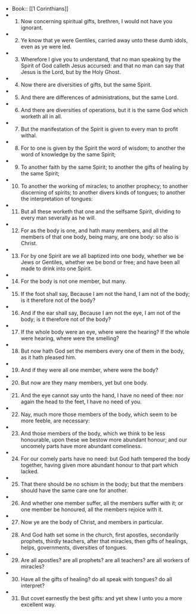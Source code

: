 - Book:: [[1 Corinthians]]
- 1. Now concerning spiritual gifts, brethren, I would not have you ignorant.
- 2. Ye know that ye were Gentiles, carried away unto these dumb idols, even as ye were led.
- 3. Wherefore I give you to understand, that no man speaking by the Spirit of God calleth Jesus accursed: and that no man can say that Jesus is the Lord, but by the Holy Ghost.
- 4. Now there are diversities of gifts, but the same Spirit.
- 5. And there are differences of administrations, but the same Lord.
- 6. And there are diversities of operations, but it is the same God which worketh all in all.
- 7. But the manifestation of the Spirit is given to every man to profit withal.
- 8. For to one is given by the Spirit the word of wisdom; to another the word of knowledge by the same Spirit;
- 9. To another faith by the same Spirit; to another the gifts of healing by the same Spirit;
- 10. To another the working of miracles; to another prophecy; to another discerning of spirits; to another divers kinds of tongues; to another the interpretation of tongues:
- 11. But all these worketh that one and the selfsame Spirit, dividing to every man severally as he will.
- 12. For as the body is one, and hath many members, and all the members of that one body, being many, are one body: so also is Christ.
- 13. For by one Spirit are we all baptized into one body, whether we be Jews or Gentiles, whether we be bond or free; and have been all made to drink into one Spirit.
- 14. For the body is not one member, but many.
- 15. If the foot shall say, Because I am not the hand, I am not of the body; is it therefore not of the body?
- 16. And if the ear shall say, Because I am not the eye, I am not of the body; is it therefore not of the body?
- 17. If the whole body were an eye, where were the hearing? If the whole were hearing, where were the smelling?
- 18. But now hath God set the members every one of them in the body, as it hath pleased him.
- 19. And if they were all one member, where were the body?
- 20. But now are they many members, yet but one body.
- 21. And the eye cannot say unto the hand, I have no need of thee: nor again the head to the feet, I have no need of you.
- 22. Nay, much more those members of the body, which seem to be more feeble, are necessary:
- 23. And those members of the body, which we think to be less honourable, upon these we bestow more abundant honour; and our uncomely parts have more abundant comeliness.
- 24. For our comely parts have no need: but God hath tempered the body together, having given more abundant honour to that part which lacked.
- 25. That there should be no schism in the body; but that the members should have the same care one for another.
- 26. And whether one member suffer, all the members suffer with it; or one member be honoured, all the members rejoice with it.
- 27. Now ye are the body of Christ, and members in particular.
- 28. And God hath set some in the church, first apostles, secondarily prophets, thirdly teachers, after that miracles, then gifts of healings, helps, governments, diversities of tongues.
- 29. Are all apostles? are all prophets? are all teachers? are all workers of miracles?
- 30. Have all the gifts of healing? do all speak with tongues? do all interpret?
- 31. But covet earnestly the best gifts: and yet shew I unto you a more excellent way.
